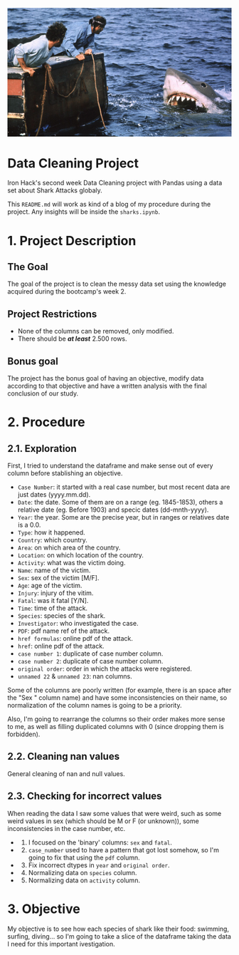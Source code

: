 ![cover](https://github.com/Kohkitos/data-cleaning-sharks/blob/main/img/shark2.jpg)

# Data Cleaning Project
Iron Hack's second week Data Cleaning project with Pandas using a data set about Shark Attacks globaly.

This `README.md` will work as kind of a blog of my procedure during the project. Any insights will be inside the `sharks.ipynb`.

# 1. Project Description
## The Goal
The goal of the project is to clean the messy data set using the knowledge acquired during the bootcamp's week 2.

## Project Restrictions
- None of the columns can be removed, only modified.
- There should be ***at least*** 2.500 rows.

## Bonus goal
The project has the bonus goal of having an objective, modify data according to that objective and have a written analysis with the final conclusion of our study.

# 2. Procedure
## 2.1. Exploration
First, I tried to understand the dataframe and make sense out of every column before stablishing an objective.
- `Case Number`: it started with a real case number, but most recent data are just dates (yyyy.mm.dd).
- `Date`: the date. Some of them are on a range (eg. 1845-1853), others a relative date (eg. Before 1903) and specic dates (dd-mnth-yyyy).
- `Year`: the year. Some are the precise year, but in ranges or relatives date is a 0.0.
- `Type`: how it happened.
- `Country`: which country.
- `Area`: on which area of the country.
- `Location`: on which location of the country.
- `Activity`: what was the victim doing.
- `Name`: name of the victim.
- `Sex`: sex of the victim [M/F].
- `Age`: age of the victim.
- `Injury`: injury of the vitim.
- `Fatal`: was it fatal [Y/N].
- `Time`: time of the attack.
- `Species`: species of the shark.
- `Investigator`: who investigated the case.
- `PDF`: pdf name ref of the attack.
- `href formulas`: online pdf of the attack.
- `href`: online pdf of the attack.
- `case number 1`: duplicate of case number column.
- `case number 2`: duplicate of case number column.
- `original order`: order in which the attacks were registered.
- `unnamed 22` & `unnamed 23`: nan columns.

Some of the columns are poorly written (for example, there is an space after the "Sex " column name) and have some inconsistencies on their name, so normalization of the column names is going to be a priority.

Also, I'm going to rearrange the columns so their order makes more sense to me, as well as filling duplicated columns with 0 (since dropping them is forbidden).

## 2.2. Cleaning nan values
General cleaning of nan and null values.

## 2.3. Checking for incorrect values
When reading the data I saw some values that were weird, such as some weird values in sex (which should be M or F (or unknown)), some inconsistencies in the case number, etc.

- 1) I focused on the 'binary' columns: `sex` and `fatal`.
- 2) `case_number` used to have a pattern that got lost somehow, so I'm going to fix that using the `pdf` column.
- 3) Fix incorrect dtypes in `year` and `original order`.
- 4) Normalizing data on `species` column.
- 5) Normalizing data on `activity` column.

# 3. Objective
My objective is to see how each species of shark like their food: swimming, surfing, diving... so I'm going to take a slice of the dataframe taking the data I need for this important ivestigation.